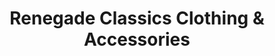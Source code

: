 ---
title: "Renegade Classics Clothing & Accessories"
url: /middle-river/renegade-classics-clothing-and-accessories/
shop: clothes
---